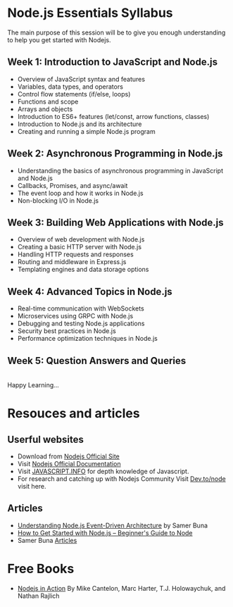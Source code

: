 # Node.js Essentials Syllabus
The main purpose of this session will be to give you enough understanding to help you get started with Nodejs.

## Week 1: Introduction to JavaScript and Node.js
- Overview of JavaScript syntax and features
- Variables, data types, and operators
- Control flow statements (if/else, loops)
- Functions and scope
- Arrays and objects
- Introduction to ES6+ features (let/const, arrow functions, classes)
- Introduction to Node.js and its architecture
- Creating and running a simple Node.js program

## Week 2: Asynchronous Programming in Node.js
- Understanding the basics of asynchronous programming in JavaScript and Node.js
- Callbacks, Promises, and async/await
- The event loop and how it works in Node.js
- Non-blocking I/O in Node.js

## Week 3: Building Web Applications with Node.js
- Overview of web development with Node.js
- Creating a basic HTTP server with Node.js
- Handling HTTP requests and responses
- Routing and middleware in Express.js
- Templating engines and data storage options

## Week 4: Advanced Topics in Node.js
- Real-time communication with WebSockets
- Microservices using GRPC with Node.js
- Debugging and testing Node.js applications
- Security best practices in Node.js
- Performance optimization techniques in Node.js

## Week 5: Question Answers and Queries

<br>Happy Learning...</br>

# Resouces and articles
## Userful websites
- Download from [Nodejs Official Site](https://nodejs.org/en)
- Visit [Nodejs Official Documentation](https://nodejs.org/en/docs)
- Visit [JAVASCRIPT.INFO](https://javascript.info/) for depth knowledge of Javascript.
- For research and catching up with Nodejs Community Visit [Dev.to/node](https://dev.to/t/node) visit here.
## Articles
 - [Understanding Node.js Event-Driven Architecture](https://medium.com/edge-coders/understanding-node-js-event-driven-architecture-223292fcbc2d) by Samer Buna
 - [How to Get Started with Node.js – Beginner's Guide to Node](https://www.freecodecamp.org/news/introduction-to-nodejs/)
 - Samer Buna [Articles](https://www.freecodecamp.org/news/author/samerbuna/)

# Free Books
- [Nodejs in Action](https://github.com/geekyse/Books/raw/master/Node.js%20in%20Action%2C%202nd%20Edition.pdf) By Mike Cantelon, Marc Harter, T.J. Holowaychuk, and Nathan Rajlich